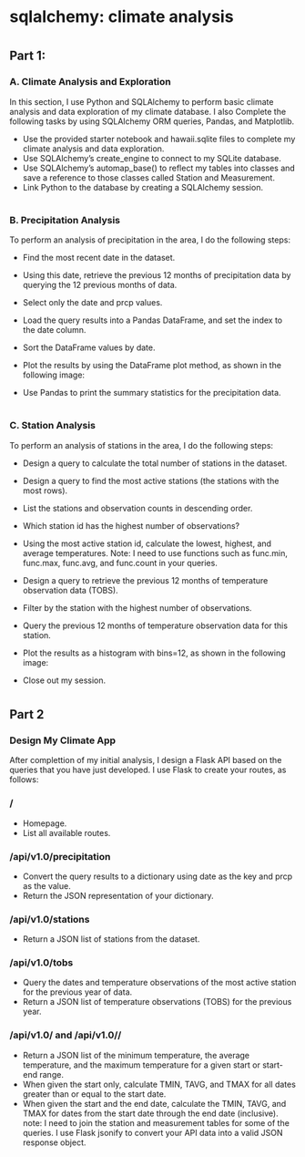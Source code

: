# sqlalchemy: climate analysis 
#
## Part 1: 
### A. Climate Analysis and Exploration
In this section, I use Python and SQLAlchemy to perform basic climate analysis and data exploration of my climate database. I also Complete the following tasks by using SQLAlchemy ORM queries, Pandas, and Matplotlib.
* Use the provided starter notebook and hawaii.sqlite files to complete my climate analysis and data exploration.
* Use SQLAlchemy’s create_engine to connect to my SQLite database.
* Use SQLAlchemy’s automap_base() to reflect my tables into classes and save a reference to those classes called Station and Measurement.
* Link Python to the database by creating a SQLAlchemy session.


#

### B. Precipitation Analysis
To perform an analysis of precipitation in the area, I do the following steps:
* Find the most recent date in the dataset.
* Using this date, retrieve the previous 12 months of precipitation data by querying the 12 previous months of data. 
* Select only the date and prcp values.
* Load the query results into a Pandas DataFrame, and set the index to the date column.
* Sort the DataFrame values by date.
* Plot the results by using the DataFrame plot method, as shown in the following image:


* Use Pandas to print the summary statistics for the precipitation data.
#

### C. Station Analysis
To perform an analysis of stations in the area, I do the following steps:
* Design a query to calculate the total number of stations in the dataset.
* Design a query to find the most active stations (the stations with the most rows).
* List the stations and observation counts in descending order.
* Which station id has the highest number of observations?
* Using the most active station id, calculate the lowest, highest, and average temperatures.
Note: I need to use functions such as func.min, func.max, func.avg, and func.count in your queries.
* Design a query to retrieve the previous 12 months of temperature observation data (TOBS).
* Filter by the station with the highest number of observations.
* Query the previous 12 months of temperature observation data for this station.
* Plot the results as a histogram with bins=12, as shown in the following image:


* Close out my session.
#

## Part 2
### Design My Climate App
After complettion of my initial analysis, I design a Flask API based on the queries that you have just developed.
I use Flask to create your routes, as follows:


### /
* Homepage.
* List all available routes.

### /api/v1.0/precipitation
* Convert the query results to a dictionary using date as the key and prcp as the value.
* Return the JSON representation of your dictionary.

### /api/v1.0/stations
* Return a JSON list of stations from the dataset.

### /api/v1.0/tobs
* Query the dates and temperature observations of the most active station for the previous year of data.
* Return a JSON list of temperature observations (TOBS) for the previous year.

### /api/v1.0/<start> and /api/v1.0/<start>/<end>
* Return a JSON list of the minimum temperature, the average temperature, and the maximum temperature for a given start or start-end range.
* When given the start only, calculate TMIN, TAVG, and TMAX for all dates greater than or equal to the start date.
* When given the start and the end date, calculate the TMIN, TAVG, and TMAX for dates from the start date through the end date (inclusive).
note: I need to join the station and measurement tables for some of the queries. I use Flask jsonify to convert your API data into a valid JSON response object.
